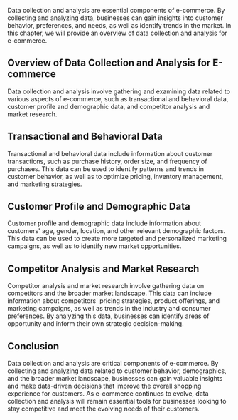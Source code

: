 
Data collection and analysis are essential components of e-commerce. By collecting and analyzing data, businesses can gain insights into customer behavior, preferences, and needs, as well as identify trends in the market. In this chapter, we will provide an overview of data collection and analysis for e-commerce.

Overview of Data Collection and Analysis for E-commerce
-------------------------------------------------------

Data collection and analysis involve gathering and examining data related to various aspects of e-commerce, such as transactional and behavioral data, customer profile and demographic data, and competitor analysis and market research.

Transactional and Behavioral Data
---------------------------------

Transactional and behavioral data include information about customer transactions, such as purchase history, order size, and frequency of purchases. This data can be used to identify patterns and trends in customer behavior, as well as to optimize pricing, inventory management, and marketing strategies.

Customer Profile and Demographic Data
-------------------------------------

Customer profile and demographic data include information about customers' age, gender, location, and other relevant demographic factors. This data can be used to create more targeted and personalized marketing campaigns, as well as to identify new market opportunities.

Competitor Analysis and Market Research
---------------------------------------

Competitor analysis and market research involve gathering data on competitors and the broader market landscape. This data can include information about competitors' pricing strategies, product offerings, and marketing campaigns, as well as trends in the industry and consumer preferences. By analyzing this data, businesses can identify areas of opportunity and inform their own strategic decision-making.

Conclusion
----------

Data collection and analysis are critical components of e-commerce. By collecting and analyzing data related to customer behavior, demographics, and the broader market landscape, businesses can gain valuable insights and make data-driven decisions that improve the overall shopping experience for customers. As e-commerce continues to evolve, data collection and analysis will remain essential tools for businesses looking to stay competitive and meet the evolving needs of their customers.
